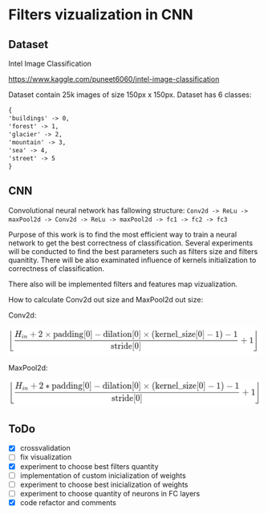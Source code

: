 # Filters vizualization in CNN

## Dataset

Intel Image Classification

https://www.kaggle.com/puneet6060/intel-image-classification

Dataset contain 25k images of size 150px x 150px. Dataset has 6 classes:

```
{
'buildings' -> 0,
'forest' -> 1,
'glacier' -> 2,
'mountain' -> 3,
'sea' -> 4,
'street' -> 5
}
```

## CNN

Convolutional neural network has fallowing structure: `Conv2d -> ReLu -> maxPool2d -> Conv2d -> ReLu -> maxPool2d -> fc1 -> fc2 -> fc3`

Purpose of this work is to find the most efficient way to train a neural network to get the best correctness of classification.
Several experiments will be conducted to find the best parameters such as filters size and filters quanitity.
There will be also examinated influence of kernels initialization to correctness of classification.

There also will be implemented filters and features map vizualization.

How to calculate Conv2d out size and MaxPool2d out size:

Conv2d:

![image info](./doc/conv2d_out.png)

MaxPool2d:

![image info](./doc/maxpool2d_out.png)

## ToDo

- [x] crossvalidation
- [ ] fix visualization
- [x] experiment to choose best filters quantity
- [ ] implementation of custom inicialization of weights
- [ ] experiment to choose best inicialization of weights
- [ ] experiment to choose quantity of neurons in FC layers
- [x] code refactor and comments
